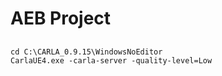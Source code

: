 # AEB Project

## 
```
cd C:\CARLA_0.9.15\WindowsNoEditor
CarlaUE4.exe -carla-server -quality-level=Low
```
